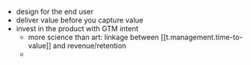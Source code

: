 

- design for the end user
- deliver value before you capture value
- invest in the product with GTM intent
  - more science than art: linkage between [[t.management.time-to-value]] and revenue/retention
  - 